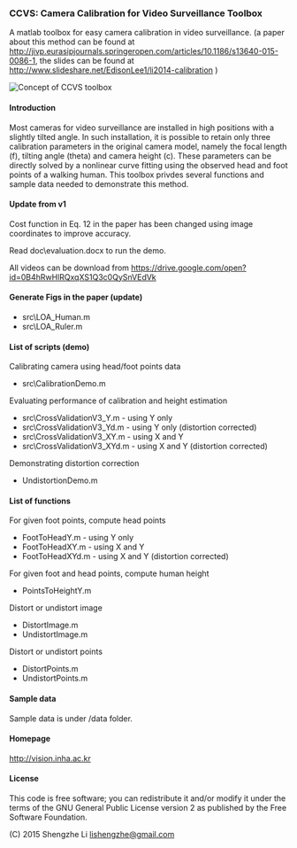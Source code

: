 ### CCVS: Camera Calibration for Video Surveillance Toolbox

A matlab toolbox for easy camera calibration in video surveillance. (a paper about this method can be found at http://jivp.eurasipjournals.springeropen.com/articles/10.1186/s13640-015-0086-1, the slides can be found at  http://www.slideshare.net/EdisonLee1/li2014-calibration )

![Concept of CCVS toolbox](https://github.com/lishengzhe/ccvs/blob/master/wiki-images/ccvs-concept.png)

#### Introduction
Most cameras for video surveillance are installed in high positions with a slightly tilted angle. In such installation, it is possible to retain only three calibration parameters in the original camera model, namely the focal length (f), tilting angle (theta) and camera height (c). These parameters can be directly solved by a nonlinear curve fitting using the observed head and foot points of a walking human. This toolbox privdes several functions and sample data needed to demonstrate this method.

#### Update from v1
Cost function in Eq. 12 in the paper has been changed using image coordinates to improve accuracy. 

Read doc\evaluation.docx to run the demo. 

All videos can be download from https://drive.google.com/open?id=0B4hRwHlRQxqXS1Q3c0QySnVEdVk

#### Generate Figs in the paper (update)
 - src\LOA_Human.m
 - src\LOA_Ruler.m

#### List of scripts (demo)
Calibrating camera using head/foot points data
 - src\CalibrationDemo.m

Evaluating performance of calibration and height estimation
 - src\CrossValidationV3_Y.m - using Y only
 - src\CrossValidationV3_Yd.m - using Y only (distortion corrected)
 - src\CrossValidationV3_XY.m - using X and Y
 - src\CrossValidationV3_XYd.m - using X and Y (distortion corrected)

Demonstrating distortion correction
 - UndistortionDemo.m

#### List of functions
For given foot points, compute head points
 - FootToHeadY.m - using Y only 
 - FootToHeadXY.m - using X and Y
 - FootToHeadXYd.m - using X and Y (distortion corrected)

For given foot and head points, compute human height
 - PointsToHeightY.m

Distort or undistort image
 - DistortImage.m
 - UndistortImage.m

Distort or undistort points
 - DistortPoints.m
 - UndistortPoints.m

#### Sample data
Sample data is under /data folder. 

#### Homepage
http://vision.inha.ac.kr


#### License
This code is free software; you can redistribute it and/or modify
it under the terms of the GNU General Public License version 2 as
published by the Free Software Foundation.

(C) 2015 Shengzhe Li <lishengzhe@gmail.com>
